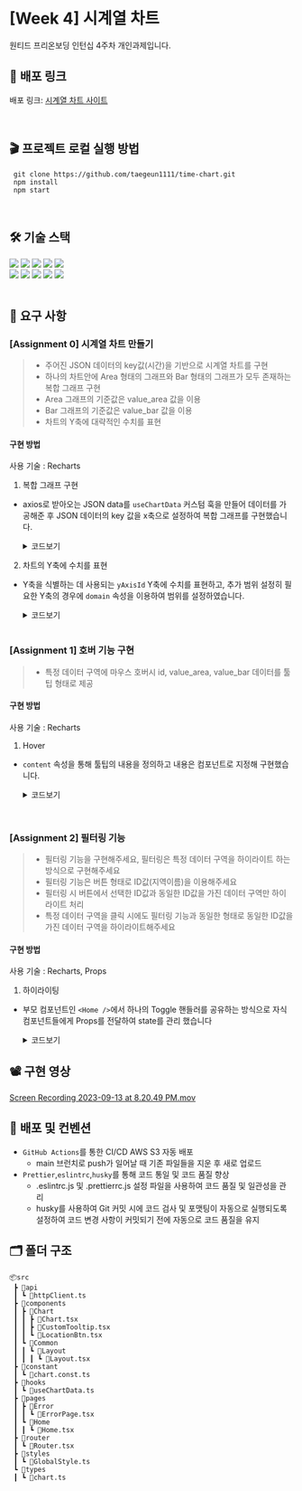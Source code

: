 # [Week 4] 시계열 차트

원티드 프리온보딩 인턴십 4주차 개인과제입니다.

## 🚀 배포 링크

배포
링크: [시계열 차트 사이트](http://time-chart.s3-website.ap-northeast-2.amazonaws.com/)

<br/>

## 🎬 프로젝트 로컬 실행 방법

```
 git clone https://github.com/taegeun1111/time-chart.git
 npm install
 npm start
```

<br/>

## 🛠️ 기술 스택

<div>
   <img src="https://img.shields.io/badge/react-61DAFB?style=flat&logo=react&logoColor=white">
   <img src="https://img.shields.io/badge/typescript-3178C6?style=flat&logo=typescript&logoColor=white">
   <img src="https://img.shields.io/badge/styled components-DB7093?style=flat&logo=styledcomponents&logoColor=white">
   <img src="https://img.shields.io/badge/react router-CA4245?style=flat&logo=react router&logoColor=white">
  <img src="https://img.shields.io/badge/axios-5A29E4?style=flat&logo=axios&logoColor=white">
   <br/>
   <img src="https://img.shields.io/badge/Recharts-1facb7?style=flat&logoColor=white">
   <img src="https://img.shields.io/badge/Amazon S3-569A31?style=flat&logo=amazons3&logoColor=white">
   <img src="https://img.shields.io/badge/husky-efefef?style=flat&logo=husky&logoColor=white">
   <img src="https://img.shields.io/badge/ESlint-4B32C3?style=flat&logo=eslint&logoColor=white">
   <img src="https://img.shields.io/badge/Prettier-F7B93E?style=flat&logo=prettier&logoColor=white">

</div>

<br/>

## 📝 요구 사항

### **[Assignment 0] 시계열 차트 만들기**

> - 주어진 JSON 데이터의 key값(시간)을 기반으로 시계열 차트를 구현
> - 하나의 차트안에 Area 형태의 그래프와 Bar 형태의 그래프가 모두 존재하는 복합 그래프 구현
> - Area 그래프의 기준값은 value_area 값을 이용
> - Bar 그래프의 기준값은 value_bar 값을 이용
> - 차트의 Y축에 대략적인 수치를 표현

#### **구현 방법**

사용 기술 : Recharts

1. 복합 그래프 구현

- axios로 받아오는 JSON data를 `useChartData` 커스텀 훅을 만들어 데이터를 가공해준 후 JSON 데이터의 key 값을 x축으로 설정하여 복합 그래프를 구현했습니다.

  <details>
  <summary>코드보기</summary>

  ```ts
    index.interceptors.request.use(
  const useChartData = () => {
    const [chartData, setChartData] = useState<IChart[]>([]);
    const getChart = async () => {
      const data: IResponseData = await httpClient();
      const updateData: IChart[] = Object.entries(data).map(([time, data]) => ({
        time: new Date(time).toLocaleTimeString(),
        ...data,
      }));
      setChartData(updateData);
    };

    useEffect(() => {
      getChart();
    }, []);

    const chartUniqueLocation = [...new Set(chartData.map(chart => chart.id))].sort();

    return {chartData, chartUniqueLocation};
  };

  export default useChartData;
      );
  ```

  </details>

2. 차트의 Y축에 수치를 표현

- Y축을 식별하는 데 사용되는 `yAxisId` Y축에 수치를 표현하고, 추가 범위 설정히 필요한 Y축의 경우에 `domain` 속성을 이용하여 범위를 설정하였습니다.

    <details>
    <summary>코드보기</summary>

  ```ts
      <YAxis
        yAxisId='left'
        label={{
          value: VALUE_AREA_KEY,
          angle: -90,
          position: 'insideLeft',
          offset: 10,
        }}
        domain={[0, 200]}
        tick={{fontSize: 15}}
      />
      <YAxis
        yAxisId='right'
        orientation='right'
        label={{
          value: VALUE_BAR_KEY,
          angle: 90,
          position: 'insideRight',
          offset: -10,
        }}
        tick={{fontSize: 15}}
      />
  ```

    </details>
  <br />

### **[Assignment 1] 호버 기능 구현**

> - 특정 데이터 구역에 마우스 호버시 id, value_area, value_bar 데이터를 툴팁 형태로 제공

#### **구현 방법**

사용 기술 : Recharts

1. Hover

- `content` 속성을 통해 툴팁의 내용을 정의하고 내용은 <CustomTooltip> 컴포넌트로 지정해 구현했습니다.

  <details>
  <summary>코드보기</summary>

  ```ts
   <Tooltip
      content={
        <CustomTooltip
          active={false}
          payload={{id: '', value_area: 0, value_bar: 0}}
        />
      }
    />

  //CustomTooltop Component
  const CustomTooltip = ({active, payload}: any) => {
  if (active && payload) {
    return (
      <StyledCustomTooltip>
        <p className='location'>{`${payload[0].payload.id}`}</p>
        {payload.map((data: any, index: number) => (
          <p key={index} style={{color: data.color}}>
            {`${data.name}: ${data.value}`}
          </p>
        ))}
      </StyledCustomTooltip>
    );
  }

  return null;
  };
  ```

  </details>

<br />

### **[Assignment 2] 필터링 기능**

> - 필터링 기능을 구현해주세요, 필터링은 특정 데이터 구역을 하이라이트 하는 방식으로 구현해주세요
> - 필터링 기능은 버튼 형태로 ID값(지역이름)을 이용해주세요
> - 필터링 시 버튼에서 선택한 ID값과 동일한 ID값을 가진 데이터 구역만 하이라이트 처리
> - 특정 데이터 구역을 클릭 시에도 필터링 기능과 동일한 형태로 동일한 ID값을 가진 데이터 구역을 하이라이트해주세요

#### **구현 방법**

사용 기술 : Recharts, Props

1. 하이라이팅

- 부모 컴포넌트인 `<Home />`에서 하나의 Toggle 핸들러를 공유하는 방식으로 자식 컴포넌트들에게 Props를 전달하여 state를 관리 했습니다

  <details>
  <summary>코드보기</summary>

  ```ts
    const Home = () => {
    const {chartUniqueLocation} = useChartData();
    const [selectedLocation, setSelectedLocation] = useState('');

    const locationToggleHandler = (id: string) => {
      if (id === selectedLocation) {
        setSelectedLocation('');
     } else {
       setSelectedLocation(id);
      }
    };
    return (
    <>
      <Chart selectedLocation={selectedLocation} locationToggleHandler={locationToggleHandler} />

      <StyledBtnWrapper>
        {chartUniqueLocation.map(id => (
          <LocationBtn
            key={id}
            id={id}
            selectedLocation={selectedLocation}
            locationToggleHandler={locationToggleHandler}
          />
        ))}
      </StyledBtnWrapper>
    </>
  );

  ```

  </details>

## 📽 구현 영상

[Screen Recording 2023-09-13 at 8.20.49 PM.mov](..%2FScreen%20Recording%202023-09-13%20at%208.20.49%20PM.mov)

## 🧐 배포 및 컨벤션

- `GitHub Actions`를 통한 CI/CD AWS S3 자동 배포
  - main 브런치로 push가 일어날 때 기존 파일들을 지운 후 새로 업로드
- `Prettier`,`eslintrc`,`husky`를 통해 코드 통일 및 코드 품질 향상
  - .eslintrc.js 및 .prettierrc.js 설정 파일을 사용하여 코드 품질 및 일관성을 관리
  - husky를 사용하여 Git 커밋 시에 코드 검사 및 포맷팅이 자동으로 실행되도록 설정하여 코드 변경 사항이 커밋되기 전에 자동으로 코드 품질을 유지

## 🗂️ 폴더 구조

```
📦src
 ┣ 📂api
 ┃ ┗ 📜httpClient.ts
 ┣ 📂components
 ┃ ┣ 📂Chart
 ┃ ┃ ┣ 📜Chart.tsx
 ┃ ┃ ┣ 📜CustomTooltip.tsx
 ┃ ┃ ┗ 📜LocationBtn.tsx
 ┃ ┗ 📂Common
 ┃ ┃ ┗ 📂Layout
 ┃ ┃ ┃ ┗ 📜Layout.tsx
 ┣ 📂constant
 ┃ ┗ 📜chart.const.ts
 ┣ 📂hooks
 ┃ ┗ 📜useChartData.ts
 ┣ 📂pages
 ┃ ┣ 📂Error
 ┃ ┃ ┗ 📜ErrorPage.tsx
 ┃ ┗ 📂Home
 ┃ ┃ ┗ 📜Home.tsx
 ┣ 📂router
 ┃ ┗ 📜Router.tsx
 ┣ 📂styles
 ┃ ┗ 📜GlobalStyle.ts
 ┗ 📂types
 ┃ ┗ 📜chart.ts
```
